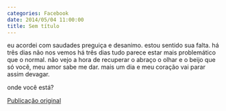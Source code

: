 ```yaml
---
categories: Facebook
date: 2014/05/04 11:00:00
title: Sem título
---
```


eu acordei com saudades
preguiça
e desanimo.
estou sentido sua falta.
há três dias não nos vemos
há três dias tudo parece estar mais problemático que o normal.
não vejo a hora de recuperar o abraço
o olhar
e o beijo
que só você, meu amor
sabe me dar.
mais um dia
e meu coração vai parar
assim
devagar.

onde você está?

[Publicação original](https://www.facebook.com/permalink.php?story_fbid=1419446061659091&id=1418031755133855)
